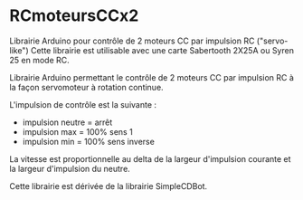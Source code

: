 RCmoteursCCx2
=============

Librairie Arduino pour contrôle de 2 moteurs CC par impulsion RC ("servo-like")
Cette librairie est utilisable avec une carte Sabertooth 2X25A ou Syren 25 en mode RC. 

Librairie Arduino permettant le contrôle de 2 moteurs CC par impulsion RC à la façon servomoteur à rotation continue. 

L'impulsion de contrôle est la suivante : 
* impulsion neutre = arrêt
* impulsion max = 100% sens 1
* impulsion min = 100% sens inverse

La vitesse est proportionnelle au delta de la largeur d'impulsion courante et la largeur d'impulsion du neutre. 

Cette librairie est dérivée de la librairie SimpleCDBot. 
